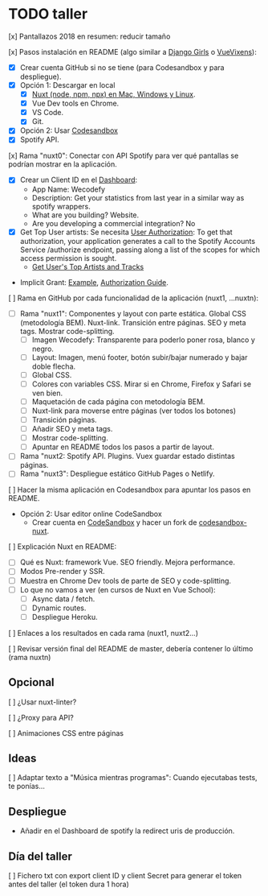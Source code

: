 # TODO taller

[x] Pantallazos 2018 en resumen: reducir tamaño

[x] Pasos instalación en README (algo similar a [Django Girls](https://tutorial.djangogirls.org/es/installation/) o [VueVixens](https://vuevixens.github.io/docs/workshop/ch1.html)):
- [x] Crear cuenta GitHub si no se tiene (para Codesandbox y para despliegue).
- [x] Opción 1: Descargar en local
    - [x] [Nuxt (node, npm, npx) en Mac, Windows y Linux](https://nuxtjs.org/guide/installation/).
    - [x] Vue Dev tools en Chrome.
    - [x] VS Code.
    - [x] Git.
- [x] Opción 2: Usar [Codesandbox](https://codesandbox.io/s/github/nuxt/codesandbox-nuxt)
- [x] Spotify API.

[x] Rama "nuxt0": Conectar con API Spotify para ver qué pantallas se podrían mostrar en la aplicación.
- [x] Crear un Client ID en el [Dashboard](https://developer.spotify.com/dashboard/applications):
    - App Name: Wecodefy
    - Description: Get your statistics from last year in a similar way as spotify wrappers.
    - What are you building? Website.
    - Are you developing a commercial integration? No
- [x] Get Top User artists: Se necesita [User Authorization](https://developer.spotify.com/documentation/general/guides/authorization-guide/): To get that authorization, your application generates a call to the Spotify Accounts Service /authorize endpoint, passing along a list of the scopes for which access permission is sought.
    - [Get User's Top Artists and Tracks](https://developer.spotify.com/console/get-current-user-top-artists-and-tracks/?type=artists&time_range=&limit=&offset=)
- Implicit Grant: [Example](https://gist.github.com/igorPhelype/68239ecab9afcc50230ce0c61c3bac2f), [Authorization Guide](https://developer.spotify.com/documentation/general/guides/authorization-guide/).

[ ] Rama en GitHub por cada funcionalidad de la aplicación (nuxt1, ...nuxtn):
- [ ] Rama "nuxt1": Componentes y layout con parte estática. Global CSS (metodología BEM). Nuxt-link. Transición entre páginas. SEO y meta tags. Mostrar code-splitting.
    - [ ] Imagen Wecodefy: Transparente para poderlo poner rosa, blanco y negro.
    - [ ] Layout: Imagen, menú footer, botón subir/bajar numerado y bajar doble flecha.
    - [ ] Global CSS.
    - [ ] Colores con variables CSS. Mirar si en Chrome, Firefox y Safari se ven bien.
    - [ ] Maquetación de cada página con metodología BEM.
    - [ ] Nuxt-link para moverse entre páginas (ver todos los botones)
    - [ ] Transición páginas.
    - [ ] Añadir SEO y meta tags.
    - [ ] Mostrar code-splitting.
    - [ ] Apuntar en README todos los pasos a partir de layout.
- [ ] Rama "nuxt2: Spotify API. Plugins. Vuex guardar estado distintas páginas.
- [ ] Rama "nuxt3": Despliegue estático GitHub Pages o Netlify.

[ ] Hacer la misma aplicación en Codesandbox para apuntar los pasos en README.
- Opción 2: Usar editor online CodeSandbox
    - Crear cuenta en [CodeSandbox](https://codesandbox.io/) y hacer un fork de [codesandbox-nuxt](https://codesandbox.io/s/github/nuxt/codesandbox-nuxt).

[ ] Explicación Nuxt en README:
- [ ] Qué es Nuxt: framework Vue. SEO friendly. Mejora performance.
- [ ] Modos Pre-render y SSR. 
- [ ] Muestra en Chrome Dev tools de parte de SEO y code-splitting.
- [ ] Lo que no vamos a ver (en cursos de Nuxt en Vue School): 
    - [ ] Async data / fetch. 
    - [ ] Dynamic routes. 
    - [ ] Despliegue Heroku.
 
[ ] Enlaces a los resultados en cada rama (nuxt1, nuxt2...)

[ ] Revisar versión final del README de master, debería contener lo último (rama nuxtn)

## Opcional

[ ] ¿Usar nuxt-linter?

[ ] ¿Proxy para API?

[ ] Animaciones CSS entre páginas

## Ideas

[ ] Adaptar texto a "Música mientras programas": Cuando ejecutabas tests, te ponías...

## Despliegue

- Añadir en el Dashboard de spotify la redirect uris de producción.

## Día del taller

[ ] Fichero txt con export client ID y client Secret para generar el token antes del taller (el token dura 1 hora)
